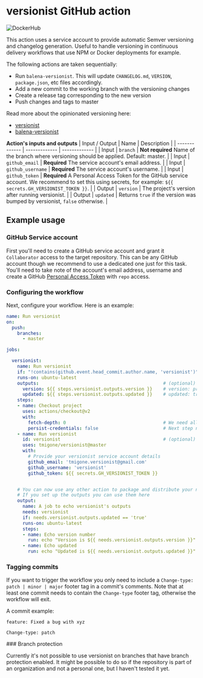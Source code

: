# versionist GitHub action
![DockerHub](https://img.shields.io/docker/v/tmigone/versionist?sort=semver&logo=docker&logoColor=2496ED&label=Docker+image&color=2496ED&link=https://hub.docker.com/repository/docker/tmigone/versionist)

This action uses a service account to provide automatic Semver versioning and changelog generation. Useful to handle versioning in continuous delivery workflows that use NPM or Docker deployments for example.
 
The following actions are taken sequentially:

- Run `balena-versionist`. This will update `CHANGELOG.md`, `VERSION`, `package.json`, etc files accordingly.
- Add a new commit to the working branch with the versioning changes
- Create a release tag corresponding to the new version
- Push changes and tags to master

Read more about the opinionated versioning here:
- [versionist](https://github.com/balena-io/versionist)
- [balena-versionist](https://github.com/balena-io/balena-versionist)

**Action's inputs and outputs**
| Input / Output | Name | Description |
| ------------- | ------------- | ------------- |
| Input  | `branch` | **Not required** Name of the branch where versioning should be applied. Default: master. | 
| Input  | `github_email` | **Required** The service account's email address. | 
| Input  | `github_username` | **Required** The service account's username. | 
| Input  | `github_token` | **Required** A Personal Access Token for the GitHub service account. We recommend to set this using secrets, for example: `${{ secrets.GH_VERSIONIST_TOKEN }}`. | 
| Output  | `version` | The project's version after running versionist. |
| Output  | `updated` | Returns `true` if the version was bumped by versionist, `false` otherwise. |

## Example usage

### GitHub Service account
First you'll need to create a GitHub service account and grant it `Collaborator` access to the target repository. This can be any GitHub account though we recommend to use a dedicated one just for this task. You'll need to take note of the account's email address, username and create a GitHub [Personal Access Token](https://docs.github.com/en/free-pro-team@latest/github/authenticating-to-github/creating-a-personal-access-token) with `repo` access.

### Configuring the workflow
Next, configure your workflow. Here is an example:

```yaml
name: Run versionist
on:
  push:
    branches:
      - master

jobs:

  versionist:
    name: Run versionist
    if: "!contains(github.event.head_commit.author.name, 'versionist')"   # Ignore push events made by the service account
    runs-on: ubuntu-latest
    outputs:                                              # (optional) Only if you want to use them in next jobs
      version: ${{ steps.versionist.outputs.version }}    # version: project's version after running versionist
      updated: ${{ steps.versionist.outputs.updated }}    # updated: true if the version has been updated
    steps: 
    - name: Checkout project
      uses: actions/checkout@v2
      with:
        fetch-depth: 0                                    # We need all commits and tags
        persist-credentials: false                        # Next step needs to use service account's token
    - name: Run versionist
      id: versionist                                      # (optional) Only needed if using outputs
      uses: tmigone/versionist@master
      with:
        # Provide your versionist service account details
        github_email: 'tmigone.versionist@gmail.com'
        github_username: 'versionist'
        github_token: ${{ secrets.GH_VERSIONIST_TOKEN }}


    # You can now use any other action to package and distribute your new release (NPM, docker, etc)
    # If you set up the outputs you can use them here
    output:
      name: A job to echo versionist's outputs
      needs: versionist
      if: needs.versionist.outputs.updated == 'true'
      runs-on: ubuntu-latest
      steps:
      - name: Echo version number
        run: echo "Version is ${{ needs.versionist.outputs.version }}"
      - name: Echo updated
        run: echo "Updated is ${{ needs.versionist.outputs.updated }}"

```

### Tagging commits

If you want to trigger the workflow you only need to include a `Change-type: patch | minor | major` footer tag in a commit's comments. Note that at least one commit needs to contain the `Change-type` footer tag, otherwise the workflow will exit.

 A commit example:

```
feature: Fixed a bug with xyz

Change-type: patch
```

### Branch protection

Currently it's not possible to use versionist on branches that have branch protection enabled. It might be possible to do so if the repository is part of an organization and not a personal one, but I haven't tested it yet. 
